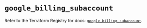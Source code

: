 # `google_billing_subaccount`

Refer to the Terraform Registry for docs: [`google_billing_subaccount`](https://registry.terraform.io/providers/hashicorp/google/6.10.0/docs/resources/billing_subaccount).
